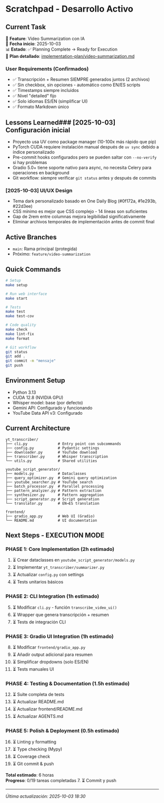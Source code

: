 # Scratchpad - Desarrollo Activo

## Current Task

🎯 **Feature**: Video Summarization con IA  
📅 **Fecha inicio**: 2025-10-03  
📊 **Estado**: ✅ Planning Complete → Ready for Execution  
🔗 **Plan detallado**: [implementation-plan/video-summarization.md](implementation-plan/video-summarization.md)

### User Requirements (Confirmados)
- ✅ Transcripción + Resumen SIEMPRE generados juntos (2 archivos)
- ✅ Sin checkbox, sin opciones - automático como EN/ES scripts
- ✅ Timestamps siempre incluidos
- ✅ Nivel "detailed" fijo
- ✅ Solo idiomas ES/EN (simplificar UI)
- ✅ Formato Markdown único

## Lessons Learned### [2025-10-03] Configuración inicial

- Proyecto usa UV como package manager (10-100x más rápido que pip)
- PyTorch CUDA requiere instalación manual después de `uv sync` debido a índice personalizado
- Pre-commit hooks configurados pero se pueden saltar con `--no-verify` si hay problemas
- Gradio 5.0+ tiene soporte nativo para async, no necesita Celery para operaciones en background
- Git workflow: siempre verificar `git status` antes y después de commits

### [2025-10-03] UI/UX Design

- Tema dark personalizado basado en One Daily Blog (#0f172a, #1e293b, #22d3ee)
- CSS mínimo es mejor que CSS complejo - 14 líneas son suficientes
- Gap de 2rem entre columnas mejora legibilidad significativamente
- Eliminar archivos temporales de implementación antes de commit final

## Active Branches

- `main`: Rama principal (protegida)
- Próximo: `feature/video-summarization`

## Quick Commands

```bash
# Setup
make setup

# Run web interface
make start

# Tests
make test
make test-cov

# Code quality
make check
make lint-fix
make format

# Git workflow
git status
git add .
git commit -m "mensaje"
git push
```

## Environment Setup

- Python 3.13
- CUDA 12.8 (NVIDIA GPU)
- Whisper model: base (por defecto)
- Gemini API: Configurado y funcionando
- YouTube Data API v3: Configurado

## Current Architecture

```
yt_transcriber/
├── cli.py              # Entry point con subcommands
├── config.py           # Pydantic settings
├── downloader.py       # YouTube download
├── transcriber.py      # Whisper transcription
└── utils.py            # Shared utilities

youtube_script_generator/
├── models.py           # Dataclasses
├── query_optimizer.py  # Gemini query optimization
├── youtube_searcher.py # YouTube search
├── batch_processor.py  # Parallel processing
├── pattern_analyzer.py # Pattern extraction
├── synthesizer.py      # Pattern aggregation
├── script_generator.py # Script generation
└── translator.py       # EN→ES translation

frontend/
├── gradio_app.py       # Web UI (Gradio)
└── README.md           # UI documentation
```

## Next Steps - EXECUTION MODE

### PHASE 1: Core Implementation (2h estimado)
1. ⏳ Crear dataclasses en `youtube_script_generator/models.py`
2. ⏳ Implementar `yt_transcriber/summarizer.py`
3. ⏳ Actualizar `config.py` con settings
4. ⏳ Tests unitarios básicos

### PHASE 2: CLI Integration (1h estimado)
5. ⏳ Modificar `cli.py` - función `transcribe_video_ui()`
6. ⏳ Wrapper que genera transcripción + resumen
7. ⏳ Tests de integración CLI

### PHASE 3: Gradio UI Integration (1h estimado)
8. ⏳ Modificar `frontend/gradio_app.py`
9. ⏳ Añadir output adicional para resumen
10. ⏳ Simplificar dropdowns (solo ES/EN)
11. ⏳ Tests manuales UI

### PHASE 4: Testing & Documentation (1.5h estimado)
12. ⏳ Suite completa de tests
13. ⏳ Actualizar README.md
14. ⏳ Actualizar frontend/README.md
15. ⏳ Actualizar AGENTS.md

### PHASE 5: Polish & Deployment (0.5h estimado)
16. ⏳ Linting y formatting
17. ⏳ Type checking (Mypy)
18. ⏳ Coverage check
19. ⏳ Git commit & push

**Total estimado**: 6 horas  
**Progreso**: 0/19 tareas completadas
7. ⏳ Commit y push

---

_Última actualización: 2025-10-03 18:30_
